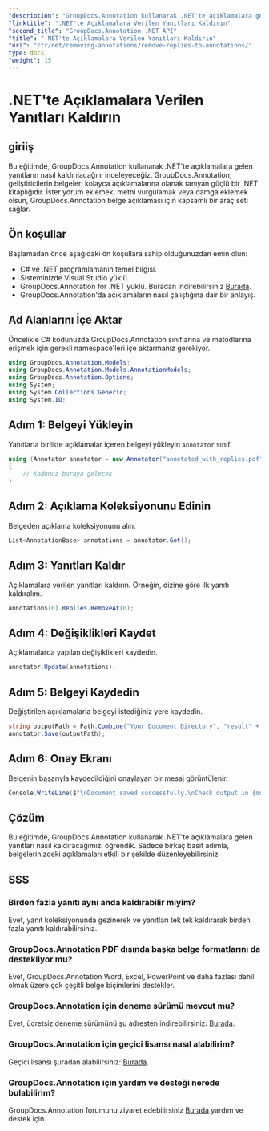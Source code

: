 ```yaml
---
"description": "GroupDocs.Annotation kullanarak .NET'te açıklamalara gelen yanıtların nasıl kaldırılacağını öğrenin. Kod örnekleriyle adım adım kılavuz."
"linktitle": ".NET'te Açıklamalara Verilen Yanıtları Kaldırın"
"second_title": "GroupDocs.Annotation .NET API"
"title": ".NET'te Açıklamalara Verilen Yanıtları Kaldırın"
"url": "/tr/net/removing-annotations/remove-replies-to-annotations/"
type: docs
"weight": 15
---
```


# .NET'te Açıklamalara Verilen Yanıtları Kaldırın

## giriiş
Bu eğitimde, GroupDocs.Annotation kullanarak .NET'te açıklamalara gelen yanıtların nasıl kaldırılacağını inceleyeceğiz. GroupDocs.Annotation, geliştiricilerin belgeleri kolayca açıklamalarına olanak tanıyan güçlü bir .NET kitaplığıdır. İster yorum eklemek, metni vurgulamak veya damga eklemek olsun, GroupDocs.Annotation belge açıklaması için kapsamlı bir araç seti sağlar.
## Ön koşullar
Başlamadan önce aşağıdaki ön koşullara sahip olduğunuzdan emin olun:
- C# ve .NET programlamanın temel bilgisi.
- Sisteminizde Visual Studio yüklü.
- GroupDocs.Annotation for .NET yüklü. Buradan indirebilirsiniz [Burada](https://releases.groupdocs.com/annotation/net/).
- GroupDocs.Annotation'da açıklamaların nasıl çalıştığına dair bir anlayış.

## Ad Alanlarını İçe Aktar
Öncelikle C# kodunuzda GroupDocs.Annotation sınıflarına ve metodlarına erişmek için gerekli namespace'leri içe aktarmanız gerekiyor.
```csharp
using GroupDocs.Annotation.Models;
using GroupDocs.Annotation.Models.AnnotationModels;
using GroupDocs.Annotation.Options;
using System;
using System.Collections.Generic;
using System.IO;
```
## Adım 1: Belgeyi Yükleyin
Yanıtlarla birlikte açıklamalar içeren belgeyi yükleyin `Annotator` sınıf.
```csharp
using (Annotator annotator = new Annotator("annotated_with_replies.pdf"))
{
    // Kodunuz buraya gelecek
}
```
## Adım 2: Açıklama Koleksiyonunu Edinin
Belgeden açıklama koleksiyonunu alın.
```csharp
List<AnnotationBase> annotations = annotator.Get();
```
## Adım 3: Yanıtları Kaldır
Açıklamalara verilen yanıtları kaldırın. Örneğin, dizine göre ilk yanıtı kaldıralım.
```csharp
annotations[0].Replies.RemoveAt(0);
```
## Adım 4: Değişiklikleri Kaydet
Açıklamalarda yapılan değişiklikleri kaydedin.
```csharp
annotator.Update(annotations);
```
## Adım 5: Belgeyi Kaydedin
Değiştirilen açıklamalarla belgeyi istediğiniz yere kaydedin.
```csharp
string outputPath = Path.Combine("Your Document Directory", "result" + Path.GetExtension("input.pdf"));
annotator.Save(outputPath);
```
## Adım 6: Onay Ekranı
Belgenin başarıyla kaydedildiğini onaylayan bir mesaj görüntülenir.
```csharp
Console.WriteLine($"\nDocument saved successfully.\nCheck output in {outputPath}.");
```

## Çözüm
Bu eğitimde, GroupDocs.Annotation kullanarak .NET'te açıklamalara gelen yanıtları nasıl kaldıracağımızı öğrendik. Sadece birkaç basit adımla, belgelerinizdeki açıklamaları etkili bir şekilde düzenleyebilirsiniz.
## SSS
### Birden fazla yanıtı aynı anda kaldırabilir miyim?
Evet, yanıt koleksiyonunda gezinerek ve yanıtları tek tek kaldırarak birden fazla yanıtı kaldırabilirsiniz.
### GroupDocs.Annotation PDF dışında başka belge formatlarını da destekliyor mu?
Evet, GroupDocs.Annotation Word, Excel, PowerPoint ve daha fazlası dahil olmak üzere çok çeşitli belge biçimlerini destekler.
### GroupDocs.Annotation için deneme sürümü mevcut mu?
Evet, ücretsiz deneme sürümünü şu adresten indirebilirsiniz: [Burada](https://releases.groupdocs.com/).
### GroupDocs.Annotation için geçici lisansı nasıl alabilirim?
Geçici lisansı şuradan alabilirsiniz: [Burada](https://purchase.groupdocs.com/temporary-license/).
### GroupDocs.Annotation için yardım ve desteği nerede bulabilirim?
GroupDocs.Annotation forumunu ziyaret edebilirsiniz [Burada](https://forum.groupdocs.com/c/annotation/10) yardım ve destek için.